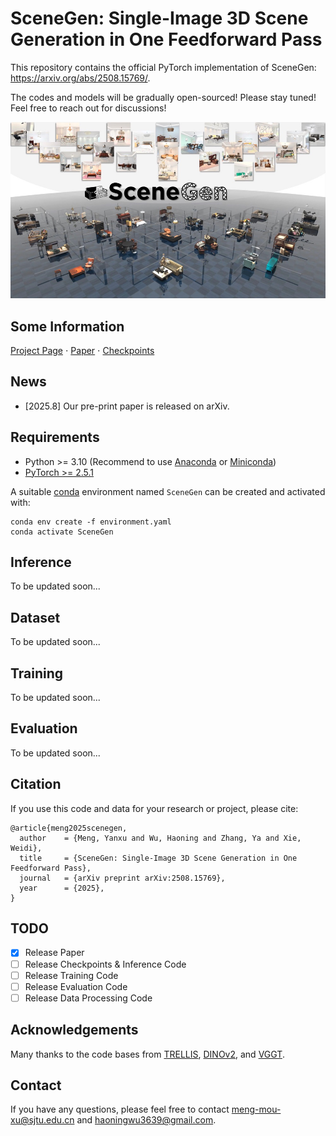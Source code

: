 # SceneGen: Single-Image 3D Scene Generation in One Feedforward Pass
This repository contains the official PyTorch implementation of SceneGen: https://arxiv.org/abs/2508.15769/.


The codes and models will be gradually open-sourced!
Please stay tuned! Feel free to reach out for discussions!

<div align="center">
   <img src="./assets/SceneGen.png">
</div>

## Some Information
[Project Page](https://mengmouxu.github.io/SceneGen/) $\cdot$ [Paper](https://arxiv.org/abs/2508.15769/) $\cdot$ [Checkpoints](https://huggingface.co/)

## News
- [2025.8] Our pre-print paper is released on arXiv.

## Requirements
- Python >= 3.10 (Recommend to use [Anaconda](https://www.anaconda.com/download/#linux) or [Miniconda](https://docs.conda.io/en/latest/miniconda.html))
- [PyTorch >= 2.5.1](https://pytorch.org/)

A suitable [conda](https://conda.io/) environment named `SceneGen` can be created and activated with:

```
conda env create -f environment.yaml
conda activate SceneGen
```

## Inference
To be updated soon...

## Dataset
To be updated soon...

## Training
To be updated soon...

## Evaluation
To be updated soon...


## Citation
If you use this code and data for your research or project, please cite:

    @article{meng2025scenegen,
      author    = {Meng, Yanxu and Wu, Haoning and Zhang, Ya and Xie, Weidi},
      title     = {SceneGen: Single-Image 3D Scene Generation in One Feedforward Pass},
      journal   = {arXiv preprint arXiv:2508.15769},
      year      = {2025},
    }

## TODO
- [x] Release Paper
- [ ] Release Checkpoints & Inference Code
- [ ] Release Training Code
- [ ] Release Evaluation Code
- [ ] Release Data Processing Code

## Acknowledgements
Many thanks to the code bases from [TRELLIS](https://github.com/microsoft/TRELLIS), [DINOv2](https://github.com/facebookresearch/dinov2), and [VGGT](https://github.com/facebookresearch/vggt).


## Contact
If you have any questions, please feel free to contact meng-mou-xu@sjtu.edu.cn and haoningwu3639@gmail.com.
